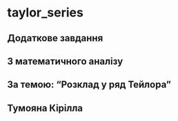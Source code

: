 # taylor_series

## Додаткове завдання

## З математичного аналізу

## За темою: “Розклад у ряд Тейлора” 

## Тумояна Кірілла

